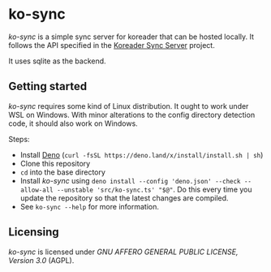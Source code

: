 # ko-sync

*ko-sync* is a simple sync server for koreader that can be hosted locally. It follows the API specified in the [Koreader Sync Server](https://github.com/koreader/koreader-sync-server) project.

It uses sqlite as the backend.

## Getting started

*ko-sync* requires some kind of Linux distribution. It ought to work under WSL on Windows. With minor alterations to the config directory detection code, it should also work on Windows. 

Steps:

* Install [Deno](https://deno.land/) (`curl -fsSL https://deno.land/x/install/install.sh | sh`)
* Clone this repository
* `cd` into the base directory
* Install *ko-sync* using `deno install --config 'deno.json' --check --allow-all --unstable 'src/ko-sync.ts' "$@"`. Do this every time you update the repository so that the latest changes are compiled.
* See `ko-sync --help` for more information.

## Licensing

*ko-sync* is licensed under *GNU AFFERO GENERAL PUBLIC LICENSE, Version 3.0* (AGPL).